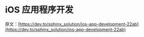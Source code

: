 # iOS 应用程序开发

原文：[https://dev.to/sphinx_solution/ios-app-development-22ab](https://dev.to/sphinx_solution/ios-app-development-22ab)